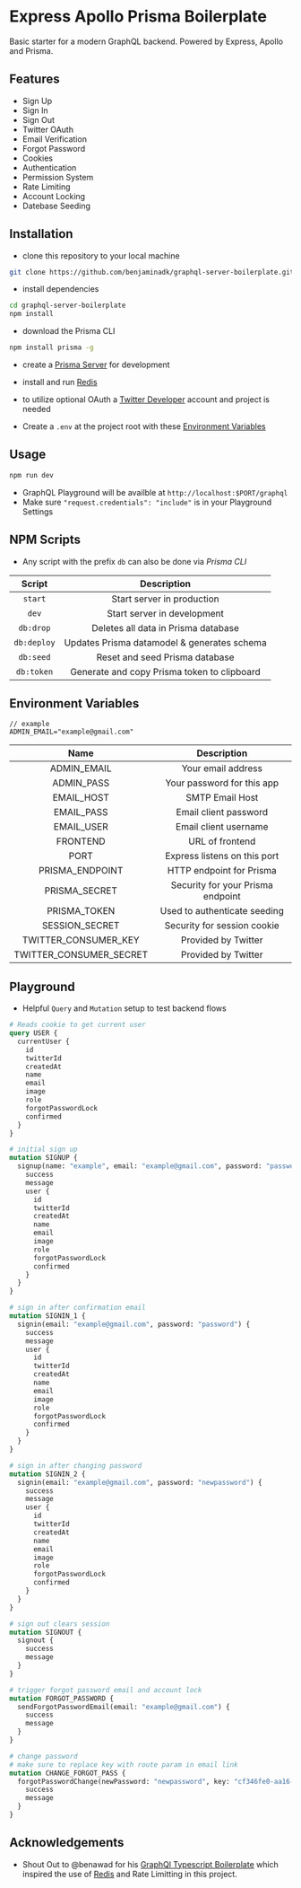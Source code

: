 # Express Apollo Prisma Boilerplate

Basic starter for a modern GraphQL backend. Powered by Express, Apollo and Prisma.

## Features

- Sign Up
- Sign In
- Sign Out
- Twitter OAuth
- Email Verification
- Forgot Password
- Cookies
- Authentication
- Permission System
- Rate Limiting
- Account Locking
- Datebase Seeding

## Installation

- clone this repository to your local machine

```bash
git clone https://github.com/benjaminadk/graphql-server-boilerplate.git
```

- install dependencies

```bash
cd graphql-server-boilerplate
npm install
```

- download the Prisma CLI

```bash
npm install prisma -g
```

- create a [Prisma Server](https://www.prisma.io/docs/prisma-server/) for development

- install and run [Redis](https://redis.io)

- to utilize optional OAuth a [Twitter Developer](https://developer.twitter.com/) account and project is needed

- Create a `.env` at the project root with these [Environment Variables](#environment-variables)

## Usage

```bash
npm run dev
```

- GraphQL Playground will be availble at `http://localhost:$PORT/graphql`
- Make sure `"request.credentials": "include"` is in your Playground Settings

## NPM Scripts

- Any script with the prefix `db` can also be done via _Prisma CLI_

|   Script    |                 Description                 |
| :---------: | :-----------------------------------------: |
|   `start`   |         Start server in production          |
|    `dev`    |         Start server in development         |
|  `db:drop`  |     Deletes all data in Prisma database     |
| `db:deploy` | Updates Prisma datamodel & generates schema |
|  `db:seed`  |       Reset and seed Prisma database        |
| `db:token`  | Generate and copy Prisma token to clipboard |

## Environment Variables

```
// example
ADMIN_EMAIL="example@gmail.com"
```

|          Name           |            Description            |
| :---------------------: | :-------------------------------: |
|       ADMIN_EMAIL       |        Your email address         |
|       ADMIN_PASS        |    Your password for this app     |
|       EMAIL_HOST        |          SMTP Email Host          |
|       EMAIL_PASS        |       Email client password       |
|       EMAIL_USER        |       Email client username       |
|        FRONTEND         |          URL of frontend          |
|          PORT           |   Express listens on this port    |
|     PRISMA_ENDPOINT     |     HTTP endpoint for Prisma      |
|      PRISMA_SECRET      | Security for your Prisma endpoint |
|      PRISMA_TOKEN       |   Used to authenticate seeding    |
|     SESSION_SECRET      |    Security for session cookie    |
|  TWITTER_CONSUMER_KEY   |        Provided by Twitter        |
| TWITTER_CONSUMER_SECRET |        Provided by Twitter        |

## Playground

- Helpful `Query` and `Mutation` setup to test backend flows

```graphql
# Reads cookie to get current user
query USER {
  currentUser {
    id
    twitterId
    createdAt
    name
    email
    image
    role
    forgotPasswordLock
    confirmed
  }
}

# initial sign up
mutation SIGNUP {
  signup(name: "example", email: "example@gmail.com", password: "password") {
    success
    message
    user {
      id
      twitterId
      createdAt
      name
      email
      image
      role
      forgotPasswordLock
      confirmed
    }
  }
}

# sign in after confirmation email
mutation SIGNIN_1 {
  signin(email: "example@gmail.com", password: "password") {
    success
    message
    user {
      id
      twitterId
      createdAt
      name
      email
      image
      role
      forgotPasswordLock
      confirmed
    }
  }
}

# sign in after changing password
mutation SIGNIN_2 {
  signin(email: "example@gmail.com", password: "newpassword") {
    success
    message
    user {
      id
      twitterId
      createdAt
      name
      email
      image
      role
      forgotPasswordLock
      confirmed
    }
  }
}

# sign out clears session
mutation SIGNOUT {
  signout {
    success
    message
  }
}

# trigger forgot password email and account lock
mutation FORGOT_PASSWORD {
  sendForgotPasswordEmail(email: "example@gmail.com") {
    success
    message
  }
}

# change password
# make sure to replace key with route param in email link
mutation CHANGE_FORGOT_PASS {
  forgotPasswordChange(newPassword: "newpassword", key: "cf346fe0-aa16-44b8-b2a8-c9307aae6445") {
    success
    message
  }
}
```

## Acknowledgements

- Shout Out to @benawad for his [GraphQl Typescript Boilerplate](https://github.com/benawad/graphql-ts-server-boilerplate) which inspired the use of [Redis](https://redis.io) and Rate Limitting in this project.
